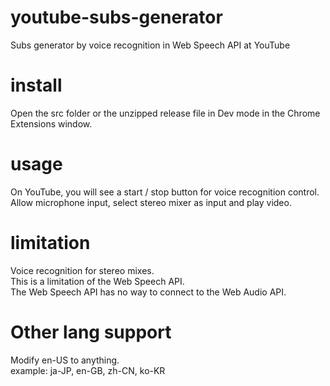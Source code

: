# youtube-subs-generator
Subs generator by voice recognition in Web Speech API at YouTube

# install
Open the src folder or the unzipped release file in Dev mode in the Chrome Extensions window.

# usage
On YouTube, you will see a start / stop button for voice recognition control.<br>
Allow microphone input, select stereo mixer as input and play video.

# limitation
Voice recognition for stereo mixes.<br>
This is a limitation of the Web Speech API.<br>
The Web Speech API has no way to connect to the Web Audio API.

# Other lang support
Modify en-US to anything.<br>
example: ja-JP, en-GB, zh-CN, ko-KR
